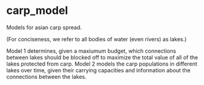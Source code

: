 # carp_model

Models for asian carp spread.

(For conciseness, we refer to all bodies of water (even rivers) as lakes.)

Model 1 determines, given a maxiumum budget, which connections between lakes should be blocked off to maximize the total value of all of the lakes protected from carp.
Model 2 models the carp populations in different lakes over time, given their carrying capacities and information about the connections between the lakes.
